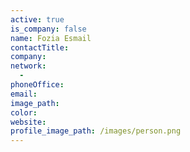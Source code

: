 ```yaml
---
active: true
is_company: false
name: Fozia Esmail
contactTitle:
company:
network:
  -
phoneOffice:
email:
image_path:
color:
website:
profile_image_path: /images/person.png
---
```


